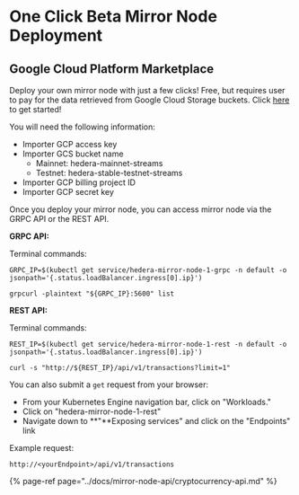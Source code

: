 # One Click Beta Mirror Node Deployment

## Google Cloud Platform Marketplace

Deploy your own mirror node with just a few clicks! Free, but requires user to pay for the data retrieved from Google Cloud Storage buckets. Click [here](https://console.cloud.google.com/marketplace/details/mirror-node-public/hedera-mirror-node) to get started!

You will need the following information:

* Importer GCP access key
* Importer GCS bucket name
  * Mainnet: hedera-mainnet-streams
  * Testnet: hedera-stable-testnet-streams
* Importer GCP billing project ID
* Importer GCP secret key

Once you deploy your mirror node, you can access mirror node via the GRPC API or the REST API. 

**GRPC API:** 

Terminal commands:

```text
GRPC_IP=$(kubectl get service/hedera-mirror-node-1-grpc -n default -o jsonpath='{.status.loadBalancer.ingress[0].ip}')

grpcurl -plaintext "${GRPC_IP}:5600" list
```

**REST API:**

Terminal commands:

```text
REST_IP=$(kubectl get service/hedera-mirror-node-1-rest -n default -o jsonpath='{.status.loadBalancer.ingress[0].ip}')

curl -s "http://${REST_IP}/api/v1/transactions?limit=1"
```

You can also submit a `get` request from your browser:

* From your Kubernetes Engine navigation bar, click on "Workloads."
* Click on "hedera-mirror-node-1-rest"
* Navigate down to **"**Exposing services" and click on the "Endpoints" link

Example request:

```text
http://<yourEndpoint>/api/v1/transactions
```

{% page-ref page="../docs/mirror-node-api/cryptocurrency-api.md" %}



